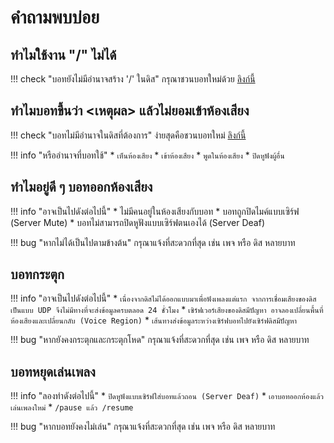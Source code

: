 # คำถามพบบ่อย

## ทำไมใช้งาน "/" ไม่ได้

!!! check "บอทยังไม่มีอำนาจสร้าง '/' ในดิส"
    กรุณาชวนบอทใหม่ด้วย [ลิงก์นี้](https://discord.com/oauth2/authorize?client_id=483104273761304577&permissions=11534344&scope=bot%20applications.commands)

## ทำไมบอทขึ้นว่า <เหตุผล> แล้วไม่ยอมเข้าห้องเสียง

!!! check "บอทไม่มีอำนาจในดิสที่ต้องการ"
    ง่ายสุดคือชวนบอทใหม่ [ลิงก์นี้](https://discord.com/oauth2/authorize?client_id=483104273761304577&permissions=11534344&scope=bot%20applications.commands)

!!! info "หรืออำนาจที่บอทใช้"
    * `เห็นห้องเสียง`
    * `เข้าห้องเสียง`
    * `พูดในห้องเสียง`
    * `ปิดหูฟังผู้อื่น`

## ทำไมอยู่ดี ๆ บอทออกห้องเสียง

!!! info "อาจเป็นไปดังต่อไปนี้"
    * ไม่มีคนอยู่ในห้องเสียงกับบอท
    * บอทถูกปิดไมค์แบบเซิร์ฟ (Server Mute)
    * บอทไม่สามารถปิดหูฟังแบบเซิร์ฟตนเองได้ (Server Deaf)

!!! bug "หากไม่ได้เป็นไปตามข้างต้น"
    กรุณาแจ้งที่สะดวกที่สุด เช่น เพจ หรือ ดิส หลายบาท

## บอทกระตุก

!!! info "อาจเป็นไปดังต่อไปนี้"
    * `เนื่องจากดิสไม่ได้ออกแบบมาเพื่อฟังเพลงแต่แรก จากการเชื่อมเสียงของดิสเป็นแบบ UDP จึงไม่มีทางที่จะส่งข้อมูลครบตลอด 24 ชั่วโมง`
    * `เซิร์ฟเวอร์เสียงของดิสมีปัญหา อาจลองเปลี่ยนพื้นที่ห้องเสียงและเปลี่ยนกลับ (Voice Region)`
    * `เส้นทางส่งข้อมูลระหว่างเซิร์ฟบอทไปยังเซิร์ฟดิสมีปัญหา`

!!! bug "หากยังคงกระตุกและกระตุกโหด"
    กรุณาแจ้งที่สะดวกที่สุด เช่น เพจ หรือ ดิส หลายบาท

## บอทหยุดเล่นเพลง

!!! info "ลองทำดังต่อไปนี้"
    * `ปิดหูฟังแบบเซิร์ฟใส่บอทแล้วถอน (Server Deaf)`
    * `เอาบอทออกห้องแล้วเล่นเพลงใหม่`
    * `/pause แล้ว /resume`

!!! bug "หากบอทยังคงไม่เล่น"
    กรุณาแจ้งที่สะดวกที่สุด เช่น เพจ หรือ ดิส หลายบาท